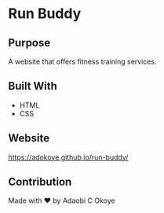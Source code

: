 # Run Buddy

## Purpose
A website that offers fitness training services.

## Built With
* HTML
* CSS

## Website
https://adokoye.github.io/run-buddy/

## Contribution
Made with ❤️ by Adaobi C Okoye